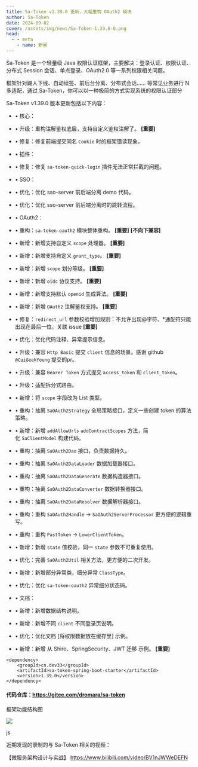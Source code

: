 ```yaml
---
title: Sa-Token v1.39.0 更新，大幅重构 OAuth2 模块
author: Sa-Token
date: 2024-09-02
cover: /assets/img/news/Sa-Token-1.39.0-0.png
head:
  - - meta
    - name: 新闻
---
```


Sa-Token 是一个轻量级 Java 权限认证框架，主要解决：登录认证、权限认证、分布式 Session 会话、单点登录、OAuth2.0 等一系列权限相关问题。

框架针对踢人下线、自动续签、前后台分离、分布式会话…… 等常见业务进行 N 多适配，通过 Sa-Token，你可以以一种极简的方式实现系统的权限认证部分

Sa-Token v1.39.0 版本更新包括以下内容：

*   • 核心：
    
*   • 升级：重构注解鉴权底层，支持自定义鉴权注解了。 **\[重要\]**
    
*   • 修复：修复前端提交同名 `Cookie` 时的框架错读现象。
    
*   • 插件：
    
*   • 修复：修复 `sa-token-quick-login` 插件无法正常拦截的问题。
    
*   • SSO：
    
*   • 优化：优化 sso-server 前后端分离 demo 代码。
    
*   • 优化：优化 sso-server 前后端分离时的跳转流程。
    
*   • OAuth2：
    
*   • 重构：`sa-token-oauth2` 模块整体重构。 **\[重要\]** **\[不向下兼容\]**
    
*   • 新增：新增支持自定义 `scope` 处理器。 **\[重要\]**
    
*   • 新增：新增支持自定义 `grant_type`。 **\[重要\]**
    
*   • 新增：新增 `scope` 划分等级。 **\[重要\]**
    
*   • 新增：新增 `oidc` 协议支持。 **\[重要\]**
    
*   • 新增：新增支持默认 `openid` 生成算法。 **\[重要\]**
    
*   • 新增：新增 `OAuth2` 注解鉴权支持。 **\[重要\]**
    
*   • 修复：`redirect_url` 参数校验增加规则：不允许出现@字符、\*通配符只能出现在最后一位。关联 issue **\[重要\]**
    
*   • 优化：优化代码注释、异常提示信息。
    
*   • 升级：兼容 `Http Basic` 提交 `client` 信息的场景。感谢 github `@CuiGeekYoung` 提交的pr。
    
*   • 升级：兼容 `Bearer Token` 方式提交 `access_token` 和 `client_token`。
    
*   • 升级：适配拆分式路由。
    
*   • 新增：将 `scope` 字段改为 List 类型。
    
*   • 重构：抽离 `SaOAuth2Strategy` 全局策略接口，定义一些创建 token 的算法策略。
    
*   • 新增：新增 `addAllowUrls` `addContractScopes` 方法，简化 `SaClientModel` 构建代码。
    
*   • 重构：抽离 `SaOAuth2Dao` 接口，负责数据持久。
    
*   • 重构：抽离 `SaOAuth2DataLoader` 数据加载器接口。
    
*   • 重构：抽离 `SaOAuth2DataGenerate` 数据构造器接口。
    
*   • 重构：抽离 `SaOAuth2DataConverter` 数据转换器接口。
    
*   • 重构：抽离 `SaOAuth2DataResolver` 数据解析器接口。
    
*   • 重构：重构 `SaOAuth2Handle` -> `SaOAuth2ServerProcessor` 更方便的逻辑重写。
    
*   • 重构：重构 `PastToken` -> `LowerClientToken`。
    
*   • 新增：新增 `state` 值校验，同一 `state` 参数不可重复使用。
    
*   • 优化：完善 `SaOAuth2Util` 相关方法，更方便的二次开发。
    
*   • 新增：新增部分异常类，细分异常 `ClassType`。
    
*   • 优化：优化 `sa-token-oauth2` 异常细分状态码。
    
*   • 文档：
    
*   • 新增：新增数据结构说明。
    
*   • 新增：新增不同 `client` 不同登录页说明。
    
*   • 优化：优化文档 \[将权限数据放在缓存里\] 示例。
    
*   • 新增：新增 从 Shiro、SpringSecurity、JWT 迁移 示例。 **\[重要\]**
    

```
<dependency>
    <groupId>cn.dev33</groupId>
    <artifactId>sa-token-spring-boot-starter</artifactId>
    <version>1.39.0</version>
</dependency>
```

#### 代码仓库：https://gitee.com/dromara/sa-token

框架功能结构图

![](/assets/img/news/Sa-Token-1.39.0-0.png)

js

近期发现的录制的与 Sa-Token 相关的视频：

【微服务架构设计与实战】 https://www.bilibili.com/video/BV1nJWWeDEFN